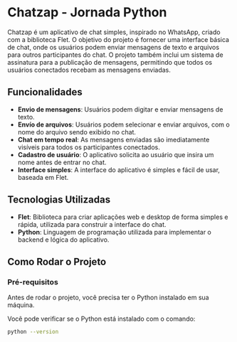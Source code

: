 # Chatzap - Jornada Python

Chatzap é um aplicativo de chat simples, inspirado no WhatsApp, criado com a biblioteca Flet. O objetivo do projeto é fornecer uma interface básica de chat, onde os usuários podem enviar mensagens de texto e arquivos para outros participantes do chat. O projeto também inclui um sistema de assinatura para a publicação de mensagens, permitindo que todos os usuários conectados recebam as mensagens enviadas.

## Funcionalidades

- **Envio de mensagens**: Usuários podem digitar e enviar mensagens de texto.
- **Envío de arquivos**: Usuários podem selecionar e enviar arquivos, com o nome do arquivo sendo exibido no chat.
- **Chat em tempo real**: As mensagens enviadas são imediatamente visíveis para todos os participantes conectados.
- **Cadastro de usuário**: O aplicativo solicita ao usuário que insira um nome antes de entrar no chat.
- **Interface simples**: A interface do aplicativo é simples e fácil de usar, baseada em Flet.

## Tecnologias Utilizadas

- **Flet**: Biblioteca para criar aplicações web e desktop de forma simples e rápida, utilizada para construir a interface do chat.
- **Python**: Linguagem de programação utilizada para implementar o backend e lógica do aplicativo.

## Como Rodar o Projeto

### Pré-requisitos

Antes de rodar o projeto, você precisa ter o Python instalado em sua máquina.

Você pode verificar se o Python está instalado com o comando:

```bash
python --version
